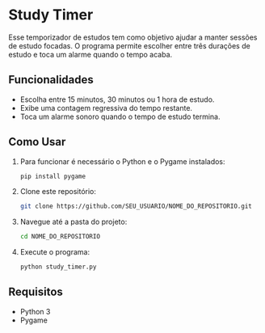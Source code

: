 # Study Timer

Esse temporizador de estudos tem como objetivo ajudar a manter sessões de estudo focadas. O programa permite escolher entre três durações de estudo e toca um alarme quando o tempo acaba.

## Funcionalidades

- Escolha entre 15 minutos, 30 minutos ou 1 hora de estudo.
- Exibe uma contagem regressiva do tempo restante.
- Toca um alarme sonoro quando o tempo de estudo termina.

## Como Usar

1. Para funcionar é necessário o Python e o Pygame instalados:
    ```sh
    pip install pygame
    ```
2. Clone este repositório:
    ```sh
    git clone https://github.com/SEU_USUARIO/NOME_DO_REPOSITORIO.git
    ```
3. Navegue até a pasta do projeto:
    ```sh
    cd NOME_DO_REPOSITORIO
    ```
4. Execute o programa:
    ```sh
    python study_timer.py
    ```

## Requisitos

- Python 3
- Pygame
